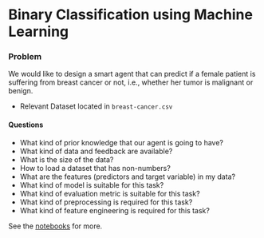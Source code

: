 # Binary Classification using Machine Learning

### Problem
 We would like to design a smart agent that can predict if a female patient is suffering from breast cancer or not, i.e., whether her tumor is malignant or benign.
- Relevant Dataset located in `breast-cancer.csv`

#### Questions
- What kind of prior knowledge that our agent is going to have?
- What kind of data and feedback are available?
- What is the size of the data?
- How to load a dataset that has non-numbers?
- What are the features (predictors and target variable) in my data?
- What kind of model is suitable for this task?
- What kind of evaluation metric is suitable for this task?
- What kind of preprocessing is required for this task?
- What kind of feature engineering is required for this task?

See the [notebooks](Hester-CS5300-breast-cancer.ipynb) for more.
